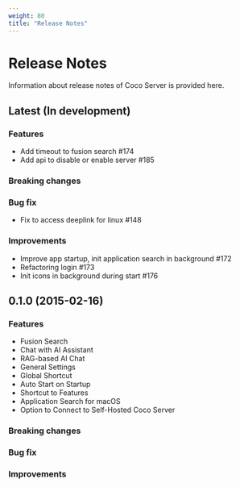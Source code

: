 ```yaml
---
weight: 80
title: "Release Notes"
---
```


# Release Notes

Information about release notes of Coco Server is provided here.

## Latest (In development)

### Features
- Add timeout to fusion search #174
- Add api to disable or enable server #185

### Breaking changes
### Bug fix
- Fix to access deeplink for linux #148

### Improvements
- Improve app startup, init application search in background #172
- Refactoring login #173
- Init icons in background during start #176


## 0.1.0 (2015-02-16)

### Features
- Fusion Search
- Chat with AI Assistant 
- RAG-based AI Chat
- General Settings
- Global Shortcut
- Auto Start on Startup
- Shortcut to Features
- Application Search for macOS
- Option to Connect to Self-Hosted Coco Server

### Breaking changes

### Bug fix

### Improvements

